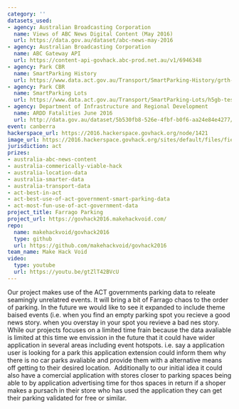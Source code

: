 ```yaml
---
category: ''
datasets_used:
- agency: Australian Broadcasting Corporation
  name: Views of ABC News Digital Content (May 2016)
  url: https://data.gov.au/dataset/abc-news-may-2016
- agency: Australian Broadcasting Corporation
  name: ABC Gateway API
  url: https://content-api-govhack.abc-prod.net.au/v1/6946348
- agency: Park CBR
  name: SmartParking History
  url: https://www.data.act.gov.au/Transport/SmartParking-History/grth-myzs
- agency: Park CBR
  name: SmartParking Lots
  url: https://www.data.act.gov.au/Transport/SmartParking-Lots/h5gb-tess
- agency: Department of Infrastructure and Regional Development
  name: ARDD Fatalities June 2016
  url: http://data.gov.au/dataset/5b530fb8-526e-4fbf-b0f6-aa24e84e4277/resource/fd646fdc-7788-4bea-a736-e4aeb0dd09a8/download/FatalitiesJune2016.csv
event: canberra
hackerspace_url: https://2016.hackerspace.govhack.org/node/1421
image_url: https://2016.hackerspace.govhack.org/sites/default/files/field/image/tumblr_mg218jTaFu1rh9jq7o2_500.jpg
jurisdiction: act
prizes:
- australia-abc-news-content
- australia-commerically-viable-hack
- australia-location-data
- australia-smarter-data
- australia-transport-data
- act-best-in-act
- act-best-use-of-act-government-smart-parking-data
- act-most-fun-use-of-act-government-data
project_title: Farrago Parking
project_url: https://govhack2016.makehackvoid.com/
repo:
  name: makehackvoid/govhack2016
  type: github
  url: https://github.com/makehackvoid/govhack2016
team_name: Make Hack Void
video:
  type: youtube
  url: https://youtu.be/gtZlT42BVcU
---
```


Our project makes use of the ACT governments parking data to releate seamingly unrelatred events. It will bring a bit of Farrago chaos to the order of parking.
In the future we would like to see it expanded to include theme baised events (i.e. when you find an empty parking spot you recieve a good news story. when you overstay in your spot you revieve a bad nes story.
While our projects focuses on a limited time frain because the data avaliable is limited at this time we envission in the future that it could have wider application in several areas including event hotspots. i.e. say a application user is looking for a park this application extension could inform them why there is no car parks avaliable and provide them with a alternative means off getting to their desired location. 
Additionally to our initial idea it could also have a comercial application with stores closer to parking spaces being able to by application advertising time for thos spaces in return if a shoper makes a pursach in their store who has used the application they can get their parking validated for free or similar.